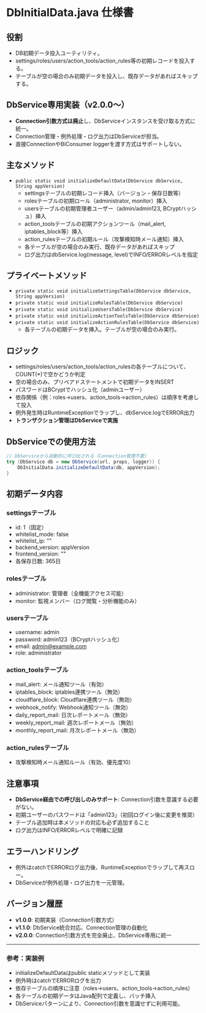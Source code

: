 # DbInitialData.java 仕様書

## 役割
- DB初期データ投入ユーティリティ。
- settings/roles/users/action_tools/action_rules等の初期レコードを投入する。
- テーブルが空の場合のみ初期データを投入し、既存データがあればスキップする。

## DbService専用実装（v2.0.0～）
- **Connection引数方式は廃止**し、DbServiceインスタンスを受け取る方式に統一。
- Connection管理・例外処理・ログ出力はDbServiceが担当。
- 直接ConnectionやBiConsumer loggerを渡す方式はサポートしない。

## 主なメソッド
- `public static void initializeDefaultData(DbService dbService, String appVersion)`
  - settingsテーブルの初期レコード挿入（バージョン・保存日数等）
  - rolesテーブルの初期ロール（administrator, monitor）挿入
  - usersテーブルの初期管理者ユーザー（admin/admin123, BCryptハッシュ）挿入
  - action_toolsテーブルの初期アクションツール（mail_alert, iptables_block等）挿入
  - action_rulesテーブルの初期ルール（攻撃検知時メール通知）挿入
  - 各テーブルが空の場合のみ実行、既存データがあればスキップ
  - ログ出力はdbService.log(message, level)でINFO/ERRORレベルを指定

## プライベートメソッド
- `private static void initializeSettingsTable(DbService dbService, String appVersion)`
- `private static void initializeRolesTable(DbService dbService)`
- `private static void initializeUsersTable(DbService dbService)`
- `private static void initializeActionToolsTable(DbService dbService)`
- `private static void initializeActionRulesTable(DbService dbService)`
  - 各テーブルの初期データを挿入。テーブルが空の場合のみ実行。

## ロジック
- settings/roles/users/action_tools/action_rulesの各テーブルについて、COUNT(*)で空かどうか判定
- 空の場合のみ、プリペアドステートメントで初期データをINSERT
- パスワードはBCryptでハッシュ化（adminユーザー）
- 依存関係（例：roles→users、action_tools→action_rules）は順序を考慮して投入
- 例外発生時はRuntimeExceptionでラップし、dbService.logでERROR出力
- **トランザクション管理はDbServiceで実施**

## DbServiceでの使用方法
```java
// DbServiceから自動的に呼び出される（Connection管理不要）
try (DbService db = new DbService(url, props, logger)) {
    DbInitialData.initializeDefaultData(db, appVersion);
}
```

## 初期データ内容

### settingsテーブル
- id: 1（固定）
- whitelist_mode: false
- whitelist_ip: ""
- backend_version: appVersion
- frontend_version: ""
- 各保存日数: 365日

### rolesテーブル
- administrator: 管理者（全機能アクセス可能）
- monitor: 監視メンバー（ログ閲覧・分析機能のみ）

### usersテーブル
- username: admin
- password: admin123（BCryptハッシュ化）
- email: admin@example.com
- role: administrator

### action_toolsテーブル
- mail_alert: メール通知ツール（有効）
- iptables_block: iptables連携ツール（無効）
- cloudflare_block: Cloudflare連携ツール（無効）
- webhook_notify: Webhook通知ツール（無効）
- daily_report_mail: 日次レポートメール（無効）
- weekly_report_mail: 週次レポートメール（無効）
- monthly_report_mail: 月次レポートメール（無効）

### action_rulesテーブル
- 攻撃検知時メール通知ルール（有効、優先度10）

## 注意事項
- **DbService経由での呼び出しのみサポート**: Connection引数を意識する必要がない。
- 初期ユーザーのパスワードは「admin123」（初回ログイン後に変更を推奨）
- テーブル追加時は本メソッドの対応も必ず追加すること
- ログ出力はINFO/ERRORレベルで明確に記録

## エラーハンドリング
- 例外はcatchでERRORログ出力後、RuntimeExceptionでラップして再スロー。
- DbServiceが例外処理・ログ出力を一元管理。

## バージョン履歴
- **v1.0.0**: 初期実装（Connection引数方式）
- **v1.1.0**: DbService統合対応、Connection管理の自動化
- **v2.0.0**: Connection引数方式を完全廃止、DbService専用に統一

---

### 参考：実装例
- initializeDefaultDataはpublic staticメソッドとして実装
- 例外時はcatchでERRORログを出力
- 依存テーブルの順序に注意（roles→users、action_tools→action_rules）
- 各テーブルの初期データはJava配列で定義し、バッチ挿入
- DbServiceパターンにより、Connection引数を意識せずに利用可能。
